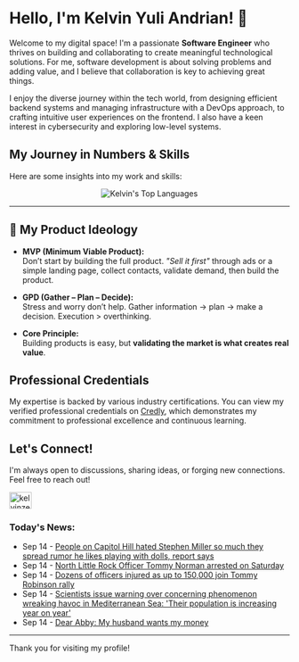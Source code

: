 # Hello, I'm Kelvin Yuli Andrian! 👋

Welcome to my digital space! I'm a passionate **Software Engineer** who thrives on building and collaborating to create meaningful technological solutions. For me, software development is about solving problems and adding value, and I believe that collaboration is key to achieving great things.

I enjoy the diverse journey within the tech world, from designing efficient backend systems and managing infrastructure with a DevOps approach, to crafting intuitive user experiences on the frontend. I also have a keen interest in cybersecurity and exploring low-level systems.

## My Journey in Numbers & Skills

Here are some insights into my work and skills:

<p align="center">
  <img src="https://github-readme-stats.vercel.app/api/top-langs/?username=kelvinzer0&layout=compact&theme=radical" alt="Kelvin's Top Languages" />
</p>

---

## 🚀 My Product Ideology

- **MVP (Minimum Viable Product):**  
  Don’t start by building the full product. *"Sell it first"* through ads or a simple landing page, collect contacts, validate demand, then build the product.

- **GPD (Gather – Plan – Decide):**  
  Stress and worry don’t help. Gather information → plan → make a decision. Execution > overthinking.

- **Core Principle:**  
  Building products is easy, but **validating the market is what creates real value**.

## Professional Credentials

My expertise is backed by various industry certifications. You can view my verified professional credentials on [Credly](https://www.credly.com/users/kelvin-yuli-andrian/badges), which demonstrates my commitment to professional excellence and continuous learning.

## Let's Connect!

I'm always open to discussions, sharing ideas, or forging new connections. Feel free to reach out!

<p align="left">
    <a href="https://linkedin.com/in/kelvinzero" target="blank"><img align="center" src="https://cdn.jsdelivr.net/npm/simple-icons@3.0.1/icons/linkedin.svg" alt="kelvinzero" height="30" width="40" /></a>
</p>

### Today's News:

<!-- feed start -->
- Sep 14 - [People on Capitol Hill hated Stephen Miller so much they spread rumor he likes playing with dolls, report says](https://www.yahoo.com/news/articles/people-capitol-hill-hated-stephen-185202821.html)
- Sep 14 - [North Little Rock Officer Tommy Norman arrested on Saturday](https://www.yahoo.com/news/articles/north-little-rock-officer-tommy-141436077.html)
- Sep 14 - [Dozens of officers injured as up to 150,000 join Tommy Robinson rally](https://www.yahoo.com/news/articles/thousands-gather-london-unite-kingdom-111712492.html)
- Sep 14 - [Scientists issue warning over concerning phenomenon wreaking havoc in Mediterranean Sea: 'Their population is increasing year on year'](https://www.yahoo.com/news/articles/scientists-issue-warning-over-concerning-090000902.html)
- Sep 14 - [Dear Abby: My husband wants my money](https://www.yahoo.com/lifestyle/articles/dear-abby-husband-wants-money-070000511.html)
<!-- feed end -->

---

Thank you for visiting my profile!
